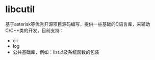 # libcutil

基于asterisk等优秀开源项目源码编写，提供一些基础的C语言库，来辅助C/C++类的开发，目前支持：

- cli
- log
- 公共基础库，例如：list以及系统函数的包装
